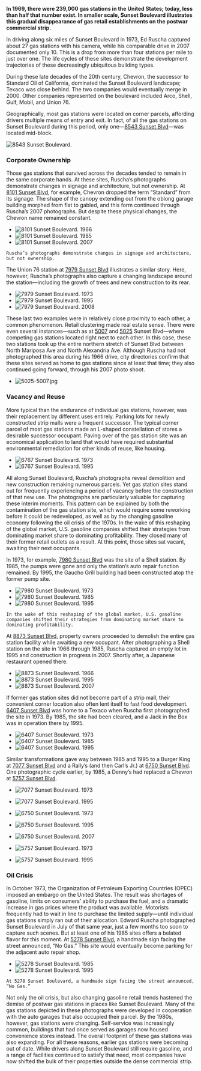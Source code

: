 **In 1969, there were 239,000 gas stations in the United States; today, less than half that number exist. In smaller scale, Sunset Boulevard illustrates this gradual disappearance of gas retail establishments on the postwar commercial strip.**

In driving along six miles of Sunset Boulevard in 1973, Ed Ruscha captured about 27 gas stations with his camera, while his comparable drive in 2007 documented only 10. This is a drop from more than four stations per mile to just over one. The life cycles of these sites demonstrate the development trajectories of these decreasingly ubiquitous building types.

During these late decades of the 20th century, Chevron, the successor to Standard Oil of California, dominated the Sunset Boulevard landscape; Texaco was close behind. The two companies would eventually merge in 2000. Other companies represented on the boulevard included Arco, Shell, Gulf, Mobil, and Union 76.

Geographically, most gas stations were located on corner parcels, affording drivers multiple means of entry and exit. In fact, of all the gas stations on Sunset Boulevard during this period, only one—[8543 Sunset Blvd](/address/8543)—was located mid-block.

![8543 Sunset Boulevard.](https://media.getty.edu/iiif/image/22f24418-8d7e-4b99-bfc9-d887a081cfe0/full/,1000/0/default.jpg "8543 Sunset Boulevard. 1966")

### Corporate Ownership

Those gas stations that survived across the decades tended to remain in the same corporate hands. At these sites, Ruscha’s photographs demonstrate changes in signage and architecture, but not ownership. At [8101 Sunset Blvd](/address/8101), for example, Chevron dropped the term “Standard” from its signage. The shape of the canopy extending out from the oblong garage building morphed from flat to gabled, and this form continued through Ruscha’s 2007 photographs. But despite these physical changes, the Chevron name remained constant.

* ![8101 Sunset Boulevard. 1966](https://media.getty.edu/iiif/image/5deb7e9f-cc95-4cbd-9e94-29d154d01da2/full/,400/0/default.jpg "8101 Sunset Boulevard. From left: 1966, 1985, 2007")
* ![8101 Sunset Boulevard. 1985](https://media.getty.edu/iiif/image/57797332-eb53-4483-b31c-95ec1f47ced3/full/,400/0/default.jpg)
* ![8101 Sunset Boulevard. 2007](https://media.getty.edu/iiif/image/9c0f8a45-41ba-4832-b9a0-e1e79bca457c/full/,400/0/default.jpg)

```
Ruscha’s photographs demonstrate changes in signage and architecture, but not ownership.
```

The Union 76 station at [7979 Sunset Blvd](/address/7979) illustrates a similar story. Here, however, Ruscha’s photographs also capture a changing landscape around the station—including the growth of trees and new construction to its rear.

* ![7979 Sunset Boulevard. 1973](https://media.getty.edu/iiif/image/81a2bbf2-3025-4421-a093-19c4ababe842/full/,400/0/default.jpg "7979 Sunset Boulevard. From left: 1973, 1995, 2008")
* ![7979 Sunset Boulevard. 1995](https://media.getty.edu/iiif/image/14615978-5192-45de-bf6b-2168fa21f2f5/full/,400/0/default.jpg)
* ![7979 Sunset Boulevard. 2008](https://media.getty.edu/iiif/image/895e5226-4954-48a9-8827-87e2b0e803cf/full/,400/0/default.jpg)

These last two examples were in relatively close proximity to each other, a common phenomenon. Retail clustering made real estate sense. There were even several instances—such as at [5007](/address/5007) and [5025](/address/5025) Sunset Blvd—where competing gas stations located right next to each other. In this case, these two stations took up the entire northern stretch of Sunset Blvd between North Mariposa Ave and North Alexandria Ave. Although Ruscha had not photographed this area during his 1966 drive, city directories confirm that these sites served as home to gas stations since at least that time; they also continued going forward, through his 2007 photo shoot.

* ![5025-5007.jpg](/stories/assets/5025-5007.jpg "Arco/Gulf at 5025 and Shell at 5007 Sunset Boulevard. From left: 1973, 2007.")

### Vacancy and Reuse

More typical than the endurance of individual gas stations, however, was their replacement by different uses entirely. Parking lots for newly constructed strip malls were a frequent successor. The typical corner parcel of most gas stations made an L-shaped constellation of stores a desirable successor occupant. Paving over of the gas station site was an economical application to land that would have required substantial environmental remediation for other kinds of reuse, like housing.

* ![6767 Sunset Boulevard. 1973](https://media.getty.edu/iiif/image/e46542b5-4661-4d4c-bd27-73257f7371e2/full/,400/0/default.jpg "6767 Sunset Boulevard. From left: 1973, 1995")
* ![6767 Sunset Boulevard. 1995](https://media.getty.edu/iiif/image/cd57c021-81e7-45ea-9e71-84f1d4e476d4/full/,400/0/default.jpg)

All along Sunset Boulevard, Ruscha’s photographs reveal demolition and new construction remaking numerous parcels. Yet gas station sites stand out for frequently experiencing a period of vacancy before the construction of that new use. The photographs are particularly valuable for capturing these interim moments. This pattern can be explained by both the contamination of the gas station site, which would require some reworking before it could be redeveloped, as well as by the changing gasoline economy following the oil crisis of the 1970s. In the wake of this reshaping of the global market, U.S. gasoline companies shifted their strategies from dominating market share to dominating profitability. They closed many of their former retail outlets as a result. At this point, those sites sat vacant, awaiting their next occupants.

In 1973, for example, [7980 Sunset Blvd](/address/7980) was the site of a Shell station. By 1985, the pumps were gone and only the station’s auto repair function remained. By 1995, the Gaucho Grill building had been constructed atop the former pump site.

* ![7980 Sunset Boulevard. 1973](https://media.getty.edu/iiif/image/586030fb-05d1-4338-80ee-6e2709a52f97/full/,400/0/default.jpg "7980 Sunset Boulevard. From left: 1973, 1985, 1995")
* ![7980 Sunset Boulevard. 1985](https://media.getty.edu/iiif/image/b5ec8cb8-0a95-48ec-a0bd-cee195583463/full/,400/0/default.jpg)
* ![7980 Sunset Boulevard. 1995](https://media.getty.edu/iiif/image/f68e494a-2d0c-4a4b-8416-711120ecdb12/full/,400/0/default.jpg)

```
In the wake of this reshaping of the global market, U.S. gasoline companies shifted their strategies from dominating market share to dominating profitability.
```

At [8873 Sunset Blvd](/address/8873), property owners proceeded to demolish the entire gas station facility while awaiting a new occupant. After photographing a Shell station on the site in 1966 through 1985, Ruscha captured an empty lot in 1995 and construction in progress in 2007. Shortly after, a Japanese restaurant opened there.

* ![8873 Sunset Boulevard. 1966](https://media.getty.edu/iiif/image/303f7698-4152-4668-8a85-a7be24315a49/full/,400/0/default.jpg "8873 Sunset Boulevard. From left: 1966, 1995, 2007")
* ![8873 Sunset Boulevard. 1995](https://media.getty.edu/iiif/image/990a6a19-24ec-480c-b88c-e2df7f01e09b/full/,400/0/default.jpg)
* ![8873 Sunset Boulevard. 2007](https://media.getty.edu/iiif/image/bdcb1054-3292-43e2-9eaa-62b367bd63fc/full/,400/0/default.jpg)

If former gas station sites did not become part of a strip mall, their convenient corner location also often lent itself to fast food development. [6407 Sunset Blvd](/address/6407) was home to a Texaco when Ruscha first photographed the site in 1973. By 1985, the site had been cleared, and a Jack in the Box was in operation there by 1995.

* ![6407 Sunset Boulevard. 1973](https://media.getty.edu/iiif/image/b3e82d56-c9a2-4109-b6bb-ebba90d8ad6e/full/,400/0/default.jpg "6407 Sunset Boulevard. From left: 1973, 1985, 1995")
* ![6407 Sunset Boulevard. 1985](https://media.getty.edu/iiif/image/7d73317b-de9f-400e-bd37-880c31b40039/full/,400/0/default.jpg)
* ![6407 Sunset Boulevard. 1995](https://media.getty.edu/iiif/image/73075226-6ea7-44e1-a529-c1fb4ea4229f/full/,400/0/default.jpg)

Similar transformations gave way between 1985 and 1995 to a Burger King at [7077 Sunset Blvd](/address/7077) and a Rally’s (and then Carl’s Jr.) at [6750 Sunset Blvd](/address/6750). One photographic cycle earlier, by 1985, a Denny’s had replaced a Chevron at [5757 Sunset Blvd](/address/5757).

* ![7077 Sunset Boulevard. 1973](https://media.getty.edu/iiif/image/37079f8d-3628-4e23-ab54-d7ff3006a71d/full/,400/0/default.jpg "7077 Sunset Boulevard. From left: 1973, 1995")
* ![7077 Sunset Boulevard. 1995](https://media.getty.edu/iiif/image/cc93753c-c01d-4752-86c7-72e791d2fe05/full/,400/0/default.jpg)


* ![6750 Sunset Boulevard. 1973](https://media.getty.edu/iiif/image/d566a28e-db75-4961-9108-3c791cbd7366/full/,400/0/default.jpg "6750 Sunset Boulevard. From left: 1973, 1995, 2007")
* ![6750 Sunset Boulevard. 1995](https://media.getty.edu/iiif/image/882e49e2-7079-4725-bb2f-846470045c0f/full/,400/0/default.jpg)
* ![6750 Sunset Boulevard. 2007](https://media.getty.edu/iiif/image/ac038cee-c8f4-4ad8-9a4f-4ad0ae7e25ed/full/,400/0/default.jpg)



* ![5757 Sunset Boulevard. 1973](https://media.getty.edu/iiif/image/5c264134-3fc0-41c0-b629-db4806e3af85/full/,400/0/default.jpg "5757 Sunset Boulevard. From left: 1973, 1995")
* ![5757 Sunset Boulevard. 1995](https://media.getty.edu/iiif/image/72962895-164f-4c82-8562-f5c3a79e2957/full/,400/0/default.jpg)


### Oil Crisis

In October 1973, the Organization of Petroleum Exporting Countries (OPEC) imposed an embargo on the United States. The result was shortages of gasoline, limits on consumers’ ability to purchase the fuel, and a dramatic increase in gas prices where the product was available. Motorists frequently had to wait in line to purchase the limited supply—until individual gas stations simply ran out of their allocation. Edward Ruscha photographed Sunset Boulevard in July of that same year, just a few months too soon to capture such scenes. But at least one of his 1985 sites offers a belated flavor for this moment. At [5278 Sunset Blvd](/address/5278), a handmade sign facing the street announced, “No Gas.” This site would eventually become parking for the adjacent auto repair shop.


* ![5278 Sunset Boulevard. 1985](https://media.getty.edu/iiif/image/2e30f26a-0d8d-4d37-997e-e5af1bd9a41f/full/,400/0/default.jpg "5278 Sunset Boulevard. From left: 1985, 1995")
* ![5278 Sunset Boulevard. 1995](https://media.getty.edu/iiif/image/1e531efe-d457-49d7-9aab-644b186cc85c/full/,400/0/default.jpg)

```
At 5278 Sunset Boulevard, a handmade sign facing the street announced, “No Gas.”
```

Not only the oil crisis, but also changing gasoline retail trends hastened the demise of postwar gas stations in places like Sunset Boulevard. Many of the gas stations depicted in these photographs were developed in cooperation with the auto garages that also occupied their parcel. By the 1980s, however, gas stations were changing. Self-service was increasingly common, buildings that had once served as garages now housed convenience stores instead. The overall footprint of these gas stations was also expanding. For all these reasons, earlier gas stations were becoming out of date. While drivers along Sunset Boulevard still require gasoline, and a range of facilities continued to satisfy that need, most companies have now shifted the bulk of their properties outside the dense commercial strip.